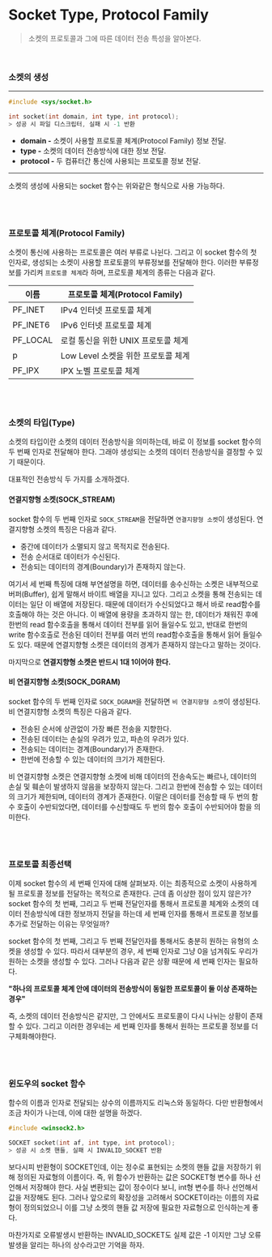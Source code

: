  # Socket Type, Protocol Family

> 소켓의 프로토콜과 그에 따른 데이터 전송 특성을 알아본다.

<br>

### 소켓의 생성

---

```c
#include <sys/socket.h>

int socket(int domain, int type, int protocol);
> 성공 시 파일 디스크립터, 실패 시 -1 반환
```

* **domain -** 소켓이 사용할 프로토콜 체계(Protocol Family) 정보 전달.
* **type -** 소켓의 데이터 전송방식에 대한 정보 전달.
* **protocol -** 두 컴퓨터간 통신에 사용되는 프로토콜 정보 전달.

---

소켓의 생성에 사용되는 socket 함수는 위와같은 형식으로 사용 가능하다.

<br>

<br>

### 프로토콜 체계(Protocol Family)

소켓이 통신에 사용하는 프로토콜은 여러 부류로 나뉜다. 그리고 이 socket 함수의 첫 인자로, 생성되는 소켓이 사용할 프로토콜의 부류정보를 전달해야 한다. 이러한 부류정보를 가리켜 `프로토콜 체계`라 하며, 프로토콜 체계의 종류는 다음과 같다.

| 이름     | 프로토콜 체계(Protocol Family)      |
| -------- | ----------------------------------- |
| PF_INET  | IPv4 인터넷 프로토콜 체계           |
| PF_INET6 | IPv6 인터넷 프로토콜 체계           |
| PF_LOCAL | 로컬 통신을 위한 UNIX 프로토콜 체계 |
| p        | Low Level 소켓을 위한 프로토콜 체계 |
| PF_IPX   | IPX 노벨 프로토콜 체계              |

<br>

<br>

### 소켓의 타입(Type)

소켓의 타입이란 소켓의 데이터 전송방식을 의미하는데, 바로 이 정보를 socket 함수의 두 번째 인자로 전달해야 한다. 그래야 생성되는 소켓의 데이터 전송방식을 결정할 수 있기 때문이다. 

대표적인 전송방식 두 가지를 소개하겠다. 

#### 연결지향형 소켓(SOCK_STREAM)

socket 함수의 두 번째 인자로 `SOCK_STREAM`을 전달하면 `연결지향형 소켓`이 생성된다. 연결지향형 소켓의 특징은 다음과 같다. 

* 중간에 데이터가 소멸되지 않고 목적지로 전송된다.
* 전송 순서대로 데이터가 수신된다.
* 전송되는 데이터의 경계(Boundary)가 존재하지 않는다.

여기서 세 번째 특징에 대해 부연설명을 하면, 데이터를 송수신하는 소켓은 내부적으로 버퍼(Buffer), 쉽게 말해서 바이트 배열을 지니고 있다. 그리고 소켓을 통해 전송되는 데이터는 일단 이 배열에 저장된다. 때문에 데이터가 수신되었다고 해서 바로 read함수를 호출해야 하는 것은 아니다. 이 배열에 용량을 초과하지 않는 한, 데이터가 채워진 후에 한번의 read 함수호출을 통해서 데이터 전부를 읽어 들일수도 있고, 반대로 한번의 write 함수호출로 전송된 데이터 전부를 여러 번의 read함수호출을 통해서 읽어 들일수도 있다. 때문에 연결지향형 소켓은 데이터의 경계가 존재하지 않는다고 말하는 것이다.

마지막으로 **연결지향형 소켓은 반드시 1대 1이어야 한다.** 

#### 비 연결지향형 소켓(SOCK_DGRAM)

socket 함수의 두 번째 인자로 `SOCK_DGRAM`을 전달하면 `비 연결지향형 소켓`이 생성된다. 비 연결지향형 소켓의 특징은 다음과 같다.

* 전송된 순서에 상관없이 가장 빠른 전송을 지향한다.
* 전송된 데이터는 손실의 우려가 있고, 파손의 우려가 있다.
* 전송되는 데이터는 경계(Boundary)가 존재한다.
* 한번에 전송할 수 있는 데이터의 크기가 제한된다.

비 연결지향형 소켓은 연결지향형 소켓에 비해 데이터의 전송속도는 빠르나, 데이터의 손실 및 훼손이 발생하지 않음을 보장하지 않는다. 그리고 한번에 전송할 수 있는 데이터의 크기가 제한되며, 데이터의 경계가 존재한다. 이말은 데이터를 전송할 때 두 번의 함수 호출이 수반되었다면, 데이터를 수신할때도 두 번의 함수 호출이 수반되어야 함을 의미한다. 

<br>

<br>

### 프로토콜 최종선택

이제 socket 함수의 세 번째 인자에 대해 살펴보자. 이는 최종적으로 소켓이 사용하게 될 프로토콜 정보를 전달하는 목적으로 존재한다. 근데 좀 이상한 점이 있지 않은가? socket 함수의 첫 번째, 그리고 두 번째 전달인자를 통해서 프로토콜 체계와 소켓의 데이터 전송방식에 대한 정보까지 전달을 하는데 세 번째 인자를 통해서 프로토콜 정보를 추가로 전달하는 이유는 무엇일까?

socket 함수의 첫 번째, 그리고 두 번째 전달인자를 통해서도 충분히 원하는 유형의 소켓을 생성할 수 있다. 따라서 대부분의 경우, 세 번째 인자로 그냥 0을 넘겨줘도 우리가 원하는 소켓을 생성할 수 있다. 그러나 다음과 같은 상황 때문에 세 번째 인자는 필요하다.

**"하나의 프로토콜 체계 안에 데이터의 전송방식이 동일한 프로토콜이 둘 이상 존재하는 경우"**

즉, 소켓의 데이터 전송방식은 같지만, 그 안에서도 프로토콜이 다시 나뉘는 상황이 존재할 수 있다. 그리고 이러한 경우네는 세 번째 인자를 통해서 원하는 프로토콜 정보를 더 구체화해야한다. 

<br>

<br>

### 윈도우의 socket 함수

함수의 이름과 인자로 전달되는 상수의 이름까지도 리눅스와 동일하다. 다만 반환형에서 조금 차이가 나는데, 이에 대한 설명을 하겠다.

```c
#include <winsock2.h>

SOCKET socket(int af, int type, int protocol);
> 성공 시 소켓 핸들, 실패 시 INVALID_SOCKET 반환
```

보다시피 반환형이 SOCKET인데, 이는 정수로 표현되는 소켓의 핸들 값을 저장하기 위해 정의된 자료형의 이름이다. 즉, 위 함수가 반환하는 값은 SOCKET형 변수를 하나 선언해서 저장해야 한다. 사실 변환되는 값이 정수이다 보니, int형 변수를 하나 선언해서 값을 저장해도 된다. 그러나 앞으로의 확장성을 고려해서 SOCKET이라는 이름의 자료형이 정의되었으니 이를 그냥 소켓의 핸들 값 저장에 필요한 자료형으로 인식하는게 좋다.

마찬가지로 오류발생시 반환하는 INVALID_SOCKET도 실제 값은 -1 이지만 그냥 오류발생을 알리는 하나의 상수라고만 기억을 하자.